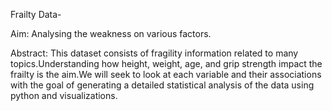 Frailty Data-

Aim:
Analysing the weakness on various factors.

Abstract:
This dataset consists of fragility information related to many topics.Understanding how height, weight, age, and grip strength impact the frailty is the aim.We will seek to look at each variable and their associations with the goal of generating a detailed statistical analysis of the data using python and visualizations.